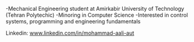 -Mechanical Engineering student at Amirkabir University of Technology (Tehran Polytechic)
-Minoring in Computer Science
-Interested in control systems, programming and engineering fundamentals

Linkedin: www.linkedin.com/in/mohammad-aali-aut

<!---
Mohammad-Aali-aut/Mohammad-Aali-aut is a ✨ special ✨ repository because its `README.md` (this file) appears on your GitHub profile.
You can click the Preview link to take a look at your changes.
--->

